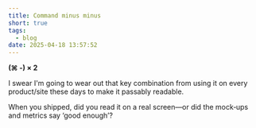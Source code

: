 ```yaml
---
title: Command minus minus
short: true
tags:
  - blog
date: 2025-04-18 13:57:52
---
```


**(⌘ -) × 2**

I swear I'm going to wear out that key combination from using it on every product/site these days to make it passably readable.

When you shipped, did you read it on a real screen—or did the mock‑ups and metrics say ‘good enough’?
